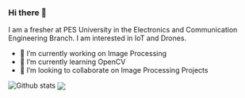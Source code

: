 ### Hi there 👋

I am a fresher at PES University in the Electronics and Communication Engineering Branch. I am interested in IoT and Drones.

- 🔭 I’m currently working on Image Processing
- 🌱 I’m currently learning OpenCV
- 👯 I’m looking to collaborate on Image Processing Projects

![Github stats](https://github-readme-stats.vercel.app/api?username=jacob-02)
<img align="center" src="https://github-readme-stats.vercel.app/api/<top-langs>/?username=<USERNAME>&theme=<THEME_NAME>" />

